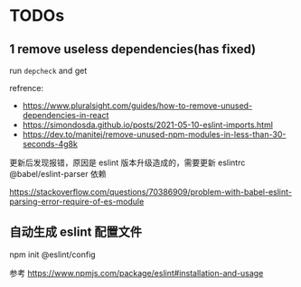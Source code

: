 # TODOs

## 1 remove useless dependencies(has fixed)

run `depcheck` and get

refrence:
- https://www.pluralsight.com/guides/how-to-remove-unused-dependencies-in-react
- https://simondosda.github.io/posts/2021-05-10-eslint-imports.html
- https://dev.to/manitej/remove-unused-npm-modules-in-less-than-30-seconds-4g8k

更新后发现报错，原因是 eslint 版本升级造成的，需要更新 eslintrc @babel/eslint-parser 依赖

https://stackoverflow.com/questions/70386909/problem-with-babel-eslint-parsing-error-require-of-es-module

## 自动生成 eslint 配置文件

npm init @eslint/config

参考 https://www.npmjs.com/package/eslint#installation-and-usage
